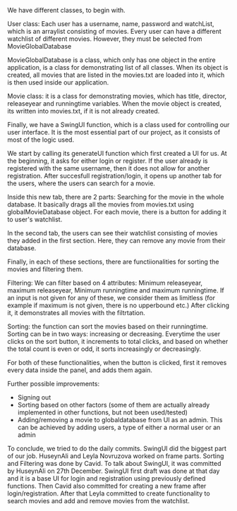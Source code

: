 We have different classes, to begin with.

User class: Each user has a username, name, password and watchList, which is an arraylist consisting of movies.
Every user can have a different watchlist of different movies. However, they must be selected from MovieGlobalDatabase

MovieGlobalDatabase is a class, which only has one object in the entire application, is a class for demonstrating list of all classes.
When its object is created, all movies that are listed in the movies.txt are loaded into it, which is then used inside our application.

Movie class: it is a class for demonstrating movies, which has title, director, releaseyear and runningtime variables. When the movie object is created, its written into movies.txt,
if it is not already created.

Finally, we have a SwingUI function, which is a class used for controlling our user interface.
It is the most essential part of our project, as it consists of most of the logic used.

We start by calling its generateUI function which first created a UI for us.
At the beginning, it asks for either login or register.
If the user already is registered with the same username, then it does not allow for another registration.
After succesfull registration/login, it opens up another tab for the users, where the users can search for a movie.

Inside this new tab, there are 2 parts:
Searching for the movie in the whole database. It basically drags all the movies from movies.txt using globalMovieDatabase object.
For each movie, there is a button for adding it to user's watchlist.

In the second tab, the users can see their watchlist consisting of movies they added in the first section. Here, they can remove any movie from their database.

Finally, in each of these sections, there are functiionalities for sorting the movies and filtering them.

Filtering:
We can filter based on 4 attributes:
Minimum releaseyear, maximum releaseyear, Minimum runningtime and maximum runningtime.
If an input is not given for any of these, we consider them as limitless (for example if maximum is not given, there is no upperbound etc.)
After clicking it, it demonstrates all movies with the filtrtation.

Sorting:
the function can sort the movies based on their runningtime. Sorting can be in two ways: increasing or decreasing.
Everytime the user clicks on the sort button, it increments to total clicks, and based on whether the total count is even or odd, it sorts increasingly or decreasingly.

For both of these functionalities, when the button is clicked, first it removes every data inside the panel, and adds them again.

Further possible improvements:
- Signing out
- Sorting based on other factors (some of them are actually already implemented in other functions, but not been used/tested)
- Adding/removing a movie to globaldatabase from UI as an admin. This can be achieved by adding users, a type of either a normal user or an admin


To conclude, we tried to do the daily commits. SwingUI did the biggest part of our job. HuseynAli and Leyla Novruzova worked on frame parts. Sorting and Filtering was done by Cavid. To talk about SwingUI, it was committed by HuseynAli on 27th December. SwingUI first draft was done at that day and it is a base UI for login and registration using previously defined functions. Then Cavid also committed for creating a new frame after login/registration. After that Leyla committed to create functionality to search movies and add and remove movies from the watchlist.
